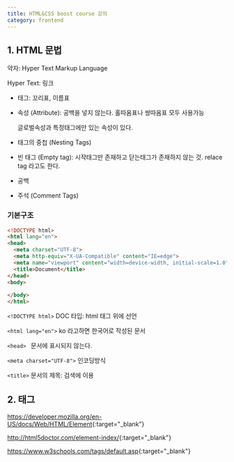 ```yaml
---
title: HTML&CSS boost course 강의
category: frontend
---
```


## 1. HTML 문법

약자: Hyper Text Markup Language

Hyper Text: 링크

- 태그: 꼬리표, 이름표

- 속성 (Attribute): 공백을 넣지 않는다. 홀따옴표나 쌍따옴표 모두 사용가능

  글로벌속성과 특정태그에만 있는 속성이 있다.

- 태그의 중첩 (Nesting Tags)

- 빈 태그 (Empty tag): 시작태그만 존재하고 닫는태그가 존재하지 않는 것. relace tag 라고도 한다.

- 공백

- 주석 (Comment Tags)

### 기본구조 

```html
<!DOCTYPE html>
<html lang="en">
<head>
  <meta charset="UTF-8">
  <meta http-equiv="X-UA-Compatible" content="IE=edge">
  <meta name="viewport" content="width=device-width, initial-scale=1.0">
  <title>Document</title>
</head>
<body>
  
</body>
</html>
```

`<!DOCTYPE html>` DOC 타입: html 태그 위에 선언

`<html lang="en">` ko 라고하면 한국어로 작성된 문서

`<head> ` 문서에 표시되지 않는다.

`<meta charset="UTF-8">` 인코딩방식

`<title>` 문서의 제목: 검색에 이용

## 2. 태그

<https://developer.mozilla.org/en-US/docs/Web/HTML/Element>{:target="_blank"}

<http://html5doctor.com/element-index/>{:target="_blank"}

<https://www.w3schools.com/tags/default.asp>{:target="_blank"}



